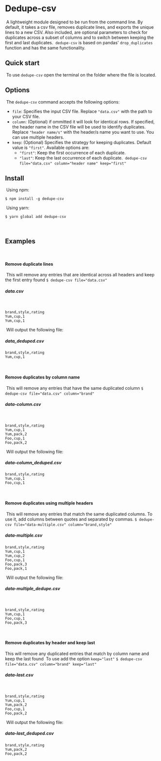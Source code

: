 # Dedupe-csv
​
A lightweight module designed to be run from the command line. By default, it takes a csv file, removes duplicate lines, and exports the unique lines to a new CSV. Also included, are optional parameters to check for duplicates across a subset of columns and to switch between keeping the first and last duplicates.
​
`dedupe-csv` is based on pandas' `drop_duplicates` function and has the same functionality.
​
## Quick start
​
To use `dedupe-csv` open the terminal on the folder where the file is located.
​
## Options
​
The `dedupe-csv` command accepts the following options:
​
- `file`: Specifies the input CSV file. Replace `"data.csv"` with the path to your CSV file.
- `column`: (Optional) if ommitted it will look for identical rows. If specified, the header name in the CSV file will be used to identify duplicates. Replace `"header name/s"` with the header/s name you want to use. You can use multiple headers.
- `keep`: (Optional) Specifies the strategy for keeping duplicates. Default value is `"first"`. Available options are:
  - `"first"`: Keep the first occurrence of each duplicate.
  - `"last"`: Keep the last occurrence of each duplicate.
​
​
`dedupe-csv file="data.csv" column="header name" keep="first"`
​
## Install
​
Using npm:
​
```console
$ npm install -g dedupe-csv
```
​
Using yarn:
​
```console
$ yarn global add dedupe-csv
```
​
## Examples
​
#### Remove duplicate lines
​
This will remove any entries that are identical across all headers and keep the first entry found
​
`$ dedupe-csv file="data.csv"`
​
##### data.csv
​
```
brand,style,rating
Yum,cup,1
Yum,cup,1
```
​
Will output the following file:
​
##### data_deduped.csv
```
brand,style,rating
Yum,cup,1
```
​
#### Remove duplicates by column name
​
This will remove any entries that have the same duplicated column
​
`$ dedupe-csv file="data.csv" column="brand"`
​
##### data-column.csv
​
```
brand,style,rating
Yum,cup,1
Yum,pack,2
Foo,cup,1
Foo,pack,2
```
​
Will output the following file:
​
##### data-column_deduped.csv
```
brand,style,rating
Yum,cup,1
Foo,cup,1
```
​
#### Remove duplicates using multiple headers
​
This will remove any entries that match the same duplicated columns. To use it, add columns between quotes and separated by commas.
​
`$ dedupe-csv file="data-multiple.csv" column="brand,style"`
​
##### data-multiple.csv
```
brand,style,rating
Yum,cup,1
Yum,cup,2
Foo,cup,1
Foo,pack,3
Foo,pack,1
```
​
Will output the following file:
​
##### data-multiple_dedupe.csv
​
```
brand,style,rating
Yum,cup,1
Foo,cup,1
Foo,pack,3
```
​
#### Remove duplicates by header and keep last
This will remove any duplicated entries that match by column name and keep the last found
​
To use add the option `keep="last"`
​
`$ dedupe-csv file="data.csv" column="brand" keep="last"`
​
##### data-last.csv
​
```
brand,style,rating
Yum,cup,1
Yum,pack,2
Foo,cup,1
Foo,pack,2
```
​
Will output the following file:
​
##### data-last_deduped.csv
```
brand,style,rating
Yum,pack,2
Foo,pack,2
```